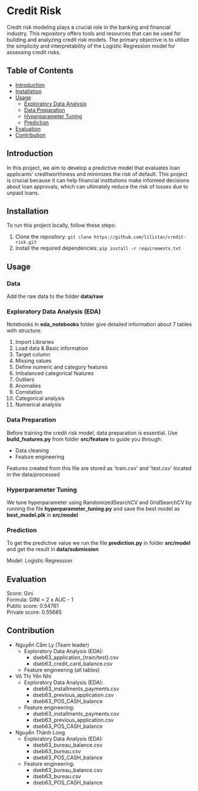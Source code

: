 # Credit Risk

Credit risk modeling plays a crucial role in the banking and financial industry. This repository offers tools and resources that can be used for building and analyzing credit risk models. The primary objective is to utilize the simplicity and interpretability of the Logistic Regression model for assessing credit risks.

## Table of Contents

- [Introduction](#introduction)
- [Installation](#installation)
- [Usage](#usage)
    - [Exploratory Data Analysis](#eda)
    - [Data Preparation](#data-preparation)
    - [Hyperparameter Tuning](#hyperparameter-tuning)
    - [Prediction](#prediction)
- [Evaluation](#evaluation)
- [Contribution](#contribution)

## Introduction

In this project, we aim to develop a predictive model that evaluates loan applicants' creditworthiness and minimizes the risk of default. This project is crucial because it can help financial institutions make informed decisions about loan approvals, which can ultimately reduce the risk of losses due to unpaid loans.  

## Installation

To run this project locally, follow these steps:

1. Clone the repository: `git clone https://github.com/lilistac/credit-risk.git`
2. Install the required dependencies: `pip install -r requirements.txt`

## Usage
### Data

Add the raw data to the folder **data/raw**
### Exploratory Data Analysis (EDA)
Notebooks in **eda_notebooks** folder give detailed information about 7 tables with structure: 
1. Import Libraries
2. Load data & Basic information
3. Target column
4. Missing values
5. Define numeric and category features
6. Imbalanced categorical features
7. Outliers
8. Anomalies
9. Correlation
10. Categorical analysis
11. Numerical analysis

### Data Preparation
Before training the credit risk model, data preparation is essential. Use  **build_features.py** from folder **src/feature** to guide you through:
- Data cleaning
- Feature engineering

Features created from this file are stored as 'train.csv' and 'test.csv' located in the data/processed 

### Hyperparameter Tuning
We tune hyperparameter using RandomizedSearchCV and GridSearchCV by running the file **hyperparameter_tuning.py** and save the best model as **best_model.plk** in **src/model**

### Prediction
To get the predictive value we run the file **prediction.py** in folder **src/model**
and get the result in **data/submission**

Model: Logistic Regression

## Evaluation 
Score: Gini <br>
Formula: GINI = 2 x AUC - 1 <br>
Public score: 0.54761 <br>
Private score: 0.55685

## Contribution
- Nguyễn Cẩm Ly (Team leader)
    - Exploratory Data Analysis (EDA):
        - dseb63_application_{train/test}.csv
        - dseb63_credit_card_balance.csv
    - Feature engineering (all tables)
- Võ Thị Yến Nhi
    - Exploratory Data Analysis (EDA):
        - dseb63_installments_payments.csv
        - dseb63_previous_application.csv
        - dseb63_POS_CASH_balance
    - Feature engineering:  
        - dseb63_installments_payments.csv
        - dseb63_previous_application.csv
        - dseb63_POS_CASH_balance
- Nguyễn Thành Long
    - Exploratory Data Analysis (EDA):
        - dseb63_bureau_balance.csv
        - dseb63_bureau.csv
        - dseb63_POS_CASH_balance
    - Feature engineering:  
        - dseb63_bureau_balance.csv
        - dseb63_bureau.csv
        - dseb63_POS_CASH_balance